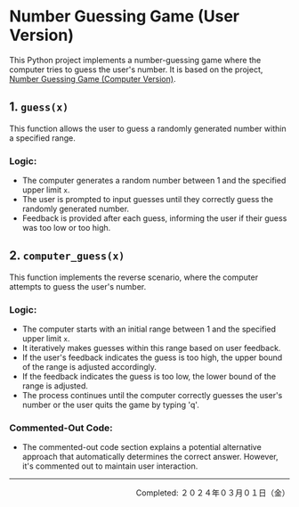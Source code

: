 # Number Guessing Game (User Version)

This Python project implements a number-guessing game where the computer tries to guess the user's number. It is based on the project, [Number Guessing Game (Computer Version)](../02_number_guessing_game_computer/).

## 1. `guess(x)`

This function allows the user to guess a randomly generated number within a specified range.

### Logic:
- The computer generates a random number between 1 and the specified upper limit `x`.
- The user is prompted to input guesses until they correctly guess the randomly generated number.
- Feedback is provided after each guess, informing the user if their guess was too low or too high.

## 2. `computer_guess(x)`

This function implements the reverse scenario, where the computer attempts to guess the user's number.

### Logic:
- The computer starts with an initial range between 1 and the specified upper limit `x`.
- It iteratively makes guesses within this range based on user feedback.
- If the user's feedback indicates the guess is too high, the upper bound of the range is adjusted accordingly.
- If the feedback indicates the guess is too low, the lower bound of the range is adjusted.
- The process continues until the computer correctly guesses the user's number or the user quits the game by typing 'q'.

### Commented-Out Code:
- The commented-out code section explains a potential alternative approach that automatically determines the correct answer. However, it's commented out to maintain user interaction.

---
<p align="right">Completed: ２０２４年０３月０１日（金）</p>